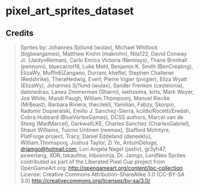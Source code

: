# pixel_art_sprites_dataset

## Credits


> Sprites by: Johannes Sjölund (wulax), Michael Whitlock (bigbeargames), Matthew Krohn (makrohn), Nila122, David Conway Jr. (JaidynReiman), Carlo Enrico Victoria (Nemisys), Thane Brimhall (pennomi), bluecarrot16, Luke Mehl, Benjamin K. Smith (BenCreating), ElizaWy, MuffinElZangano, Durrani, kheftel, Stephen Challener (Redshrike), TheraHedwig, Evert, Pierre Vigier (pvigier), Eliza Wyatt (ElizaWy), Johannes Sj?lund (wulax), Sander Frenken (castelonia), dalonedrau, Lanea Zimmerman (Sharm), laetissima, kirts, Mark Weyer, Joe White, Mandi Paugh, William.Thompsonj, Manuel Riecke (MrBeast), Barbara Riviera, thecilekli, Yamilian, Fabzy, Skorpio, Radomir Dopieralski, Emilio J. Sanchez-Sierra, kcilds/Rocetti/Eredah, Cobra Hubbard (BlueVortexGames), DCSS authors, Marcel van de Steeg (MadMarcel), DarkwallLKE, Charles Sanchez (CharlesGabriel), Shaun Williams, Tuomo Untinen (reemax), Stafford McIntyre, PlatForge project, Tracy, Daniel Eddeland (daneeklu), William.Thomsponj, Joshua Taylor, Zi Ye, AntumDeluge, drjamgo@hotmail.com, Lori Angela Nagel (jastiv), gr3yh47, pswerlang, XOR, tskaufma, Inboxninja, Dr. Jamgo, LordNeo
> Sprites contributed as part of the Liberated Pixel Cup project from OpenGameArt.org: http://opengameart.org/content/lpc-collection
> License: Creative Commons Attribution-ShareAlike 3.0 (CC-BY-SA 3.0) <http://creativecommons.org/licenses/by-sa/3.0/>
